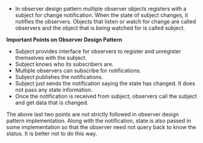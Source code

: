 - In observer design pattern multiple observer objects registers with a subject for change notification. When the state of subject changes, it notifies the observers. Objects that listen or watch for change are called observers and the object that is being watched for is called subject.


**Important Points on Observer Design Pattern**

- Subject provides interface for observers to register and unregister themselves with the subject.
- Subject knows who its subscribers are.
- Multiple observers can subscribe for notifications.
- Subject publishes the notifications.
- Subject just sends the notification saying the state has changed. It does not pass any state information.
- Once the notification is received from subject, observers call the subject and get data that is changed.

The above last two points are not strictly followed in observer design pattern implementation. Along with the notification, state is also passed in some implementation so that the observer need not query back to know the status. It is better not to do this way.
